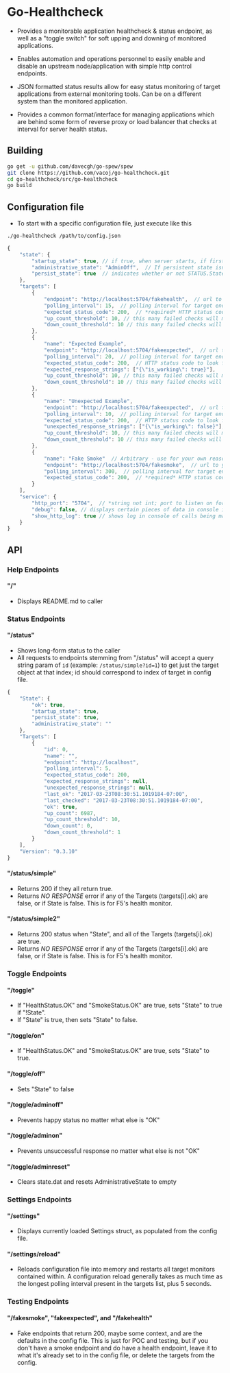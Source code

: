 # Go-Healthcheck

- Provides a monitorable application healthcheck & status endpoint, as well as a "toggle switch" for soft upping and downing of monitored applications.

- Enables automation and operations personnel to easily enable and disable an upstream node/application with simple http control endpoints.

- JSON formatted status results allow for easy status monitoring of target applications from external monitoring tools.  Can be on a different system than the monitored application.

- Provides a common format/interface for managing applications which are behind some form of reverse proxy or load balancer that checks at interval for server health status.

## Building

``` bash
go get -u github.com/davecgh/go-spew/spew
git clone https://github.com/vacoj/go-healthcheck.git
cd go-healthcheck/src/go-healthcheck
go build
```

## Configuration file

- To start with a specific configuration file, just execute like this

``` bash
./go-healthcheck /path/to/config.json
```

``` javascript
{
    "state": {
        "startup_state": true, // if true, when server starts, if first check passes server state is marked OK
        "administrative_state": "AdminOff",  // If persistent state isn't on, this is the default statup state for the STATUS.  If will only be OK if all Targets are also OK on first check
        "persist_state": true  // indicates whether or not STATUS.State.AdministrativeState should be sticky between settings/application restarts and reloads.
    },
    "targets": [
        {
            "endpoint": "http://localhost:5704/fakehealth",  // url to your application's health endpoint
            "polling_interval": 15,  // polling interval for target endpoint, in seconds
            "expected_status_code": 200,  // *required* HTTP status code to look for.  If this isn't returned when the check happens, we mark OK as false.
            "up_count_threshold": 10, // this many failed checks will mark target as online
            "down_count_threshold": 10 // this many failed checks will mark target as offline
        },
        {
            "name": "Expected Example",
            "endpoint": "http://localhost:5704/fakeexpected",  // url to your application's health endpoint
            "polling_interval": 20,  // polling interval for target endpoint, in seconds
            "expected_status_code": 200,  // HTTP status code to look for.  If this isn't returned when the check happens, we mark OK as false.
            "expected_response_strings": ["{\"is_working\": true}"],
            "up_count_threshold": 10, // this many failed checks will mark target as online
            "down_count_threshold": 10 // this many failed checks will mark target as offline
        },
        {
            "name": "Unexpected Example",
            "endpoint": "http://localhost:5704/fakeexpected",  // url to your application's health endpoint
            "polling_interval": 10,  // polling interval for target endpoint, in seconds
            "expected_status_code": 200,  // HTTP status code to look for.  If this isn't returned when the check happens, we mark OK as false.
            "unexpected_response_strings": ["{\"is_working\": false}"], // response is parsed for this string.  If unexpected_response_string is blank, check is ignored.  If found, OK is false  (an example would be searching repsonse text for {"thisthing": false}, and if found, causes OK to be set to false)
            "up_count_threshold": 10, // this many failed checks will mark target as online
            "down_count_threshold": 10 // this many failed checks will mark target as offline
        },
        {
            "name": "Fake Smoke"  // Arbitrary - use for your own reasons, or leave it blank.
            "endpoint": "http://localhost:5704/fakesmoke",  // url to your application's health endpoint
            "polling_interval": 300,  // polling interval for target endpoint, in seconds
            "expected_status_code": 200,  // *required* HTTP status code to look for.  If this isn't returned when the check happens, we mark OK as false.
        }
    ],
    "service": {
        "http_port": "5704",  // *string not int; port to listen on for incoming web requests
        "debug": false, // displays certain pieces of data in console if true
        "show_http_log": true // shows log in console of calls being made if true
    }
}
```

## API

### Help Endpoints

#### "/"

- Displays README.md to caller

### Status Endpoints

#### "/status"

- Shows long-form status to the caller
- All requests to endpoints stemming from "/status" will accept a query string param of ```id``` (example: ```/status/simple?id=1```) to get just the target object at that index; id should correspond to index of target in config file.

``` javascript
{
    "State": {
        "ok": true,
        "startup_state": true,
        "persist_state": true,
        "administrative_state": ""
    },
    "Targets": [
        {
            "id": 0,
            "name": "",
            "endpoint": "http://localhost",
            "polling_interval": 5,
            "expected_status_code": 200,
            "expected_response_strings": null,
            "unexpected_response_strings": null,
            "last_ok": "2017-03-23T08:30:51.1019184-07:00",
            "last_checked": "2017-03-23T08:30:51.1019184-07:00",
            "ok": true,
            "up_count": 6987,
            "up_count_threshold": 10,
            "down_count": 0,
            "down_count_threshold": 1
        }
    ],
    "Version": "0.3.10"
}
```

#### "/status/simple"

- Returns 200 if they all return true.
- Returns *NO RESPONSE* error if any of the Targets (targets[i].ok) are false, or if State is false.  This is for F5's health monitor.

#### "/status/simple2"

- Returns 200 status when "State", and all of the Targets (targets[i].ok) are true.
- Returns *NO RESPONSE* error if any of the Targets (targets[i].ok) are false, or if State is false.  This is for F5's health monitor.

### Toggle Endpoints

#### "/toggle"

- If "HealthStatus.OK" and "SmokeStatus.OK" are true, sets "State" to true if "!State".
- If "State" is true, then sets "State" to false.

#### "/toggle/on"

- If "HealthStatus.OK" and "SmokeStatus.OK" are true, sets "State" to true.

#### "/toggle/off"

- Sets "State" to false

#### "/toggle/adminoff"

- Prevents happy status no matter what else is "OK"

#### "/toggle/adminon"

- Prevents unsuccessful response no matter what else is not "OK"

#### "/toggle/adminreset"

- Clears state.dat and resets AdministrativeState to empty

### Settings Endpoints

#### "/settings"

- Displays currently loaded Settings struct, as populated from the config file.

#### "/settings/reload"

- Reloads configuration file into memory and restarts all target monitors contained within.  A configuration reload generally takes as much time as the longest polling interval present in the targets list, plus 5 seconds.

### Testing Endpoints

#### "/fakesmoke", "fakeexpected", and "/fakehealth"

- Fake endpoints that return 200, maybe some context, and are the defaults in the config file.  This is just for POC and testing, but if you don't have a smoke endpoint and do have a health endpoint, leave it to what it's already set to in the config file, or delete the targets from the config.
